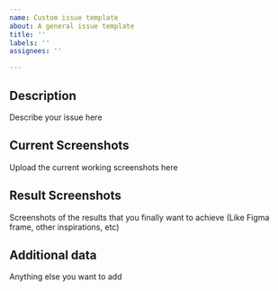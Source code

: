 ```yaml
---
name: Custom issue template
about: A general issue template
title: ''
labels: ''
assignees: ''

---
```


## Description
Describe your issue here

## Current Screenshots
Upload the current working screenshots here

## Result Screenshots
Screenshots of the results that you finally want to achieve (Like Figma frame, other inspirations, etc)

## Additional data
Anything else you want to add
